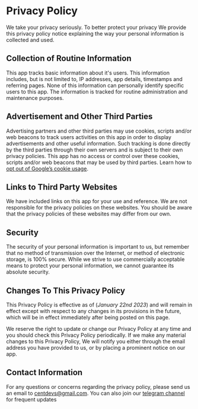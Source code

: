 # Privacy Policy

We take your privacy seriously. To better protect your privacy We provide this privacy policy notice explaining the way your personal information is collected and used.


## Collection of Routine Information

This app tracks basic information about it's users. This information includes, but is not limited to, IP addresses, app details, timestamps and referring pages. None of this information can personally identify specific users to this app. The information is tracked for routine administration and maintenance purposes.

## Advertisement and Other Third Parties

Advertising partners and other third parties may use cookies, scripts and/or web beacons to track users activities on this app in order to display advertisements and other useful information. Such tracking is done directly by the third parties through their own servers and is subject to their own privacy policies. This app has no access or control over these cookies, scripts and/or web beacons that may be used by third parties. Learn how to [opt out of Google’s cookie usage](http://www.google.com/privacy_ads.html).


## Links to Third Party Websites

We have included links on this app for your use and reference. We are not responsible for the privacy policies on these websites. You should be aware that the privacy policies of these websites may differ from our own.


## Security

The security of your personal information is important to us, but remember that no method of transmission over the Internet, or method of electronic storage, is 100% secure. While we strive to use commercially acceptable means to protect your personal information, we cannot guarantee its absolute security.


## Changes To This Privacy Policy

This Privacy Policy is effective as of (*January 22nd 2023*) and will remain in effect except with respect to any changes in its provisions in the future, which will be in effect immediately after being posted on this page.

We reserve the right to update or change our Privacy Policy at any time and you should check this Privacy Policy periodically. If we make any material changes to this Privacy Policy, We will notify you either through the email address you have provided to us, or by placing a prominent notice on our app.


## Contact Information

For any questions or concerns regarding the privacy policy, please send us an email to centdevs@gmail.com.
You can also join our [telegram channel](https://t.me/centdev_channel) for frequent updates
